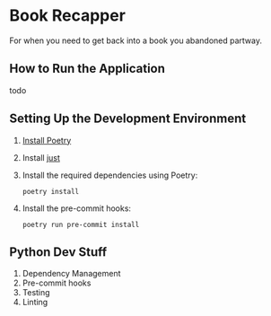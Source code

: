 # Book Recapper
For when you need to get back into a book you abandoned partway.

## How to Run the Application
todo

## Setting Up the Development Environment
1. [Install Poetry](https://python-poetry.org/docs/#installation)
2. Install [just](https://github.com/casey/just)
3. Install the required dependencies using Poetry:

       poetry install

4. Install the pre-commit hooks:

       poetry run pre-commit install


## Python Dev Stuff

1. Dependency Management
2. Pre-commit hooks
3. Testing
4. Linting
